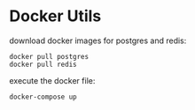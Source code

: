 # Docker Utils

download docker images for postgres and redis:

```
docker pull postgres
docker pull redis
```

execute the docker file:

```
docker-compose up
```
